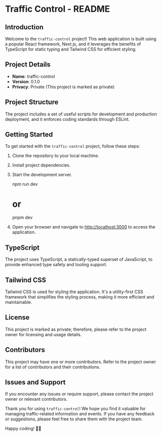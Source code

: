 # Traffic Control - README

## Introduction

Welcome to the `traffic-control` project! This web application is built using a popular React framework, Next.js, and it leverages the benefits of TypeScript for static typing and Tailwind CSS for efficient styling.

## Project Details

- **Name**: traffic-control
- **Version**: 0.1.0
- **Privacy**: Private (This project is marked as private)

## Project Structure

The project includes a set of useful scripts for development and production deployment, and it enforces coding standards through ESLint.

## Getting Started

To get started with the `traffic-control` project, follow these steps:

1. Clone the repository to your local machine.

2. Install project dependencies.

3. Start the development server.

   npm run dev

   # or

   pnpm dev

4. Open your browser and navigate to [http://localhost:3000](http://localhost:3000) to access the application.

## TypeScript

The project uses TypeScript, a statically-typed superset of JavaScript, to provide enhanced type safety and tooling support.

## Tailwind CSS

Tailwind CSS is used for styling the application. It's a utility-first CSS framework that simplifies the styling process, making it more efficient and maintainable.

## License

This project is marked as private; therefore, please refer to the project owner for licensing and usage details.

## Contributors

This project may have one or more contributors. Refer to the project owner for a list of contributors and their contributions.

## Issues and Support

If you encounter any issues or require support, please contact the project owner or relevant contributors.

Thank you for using `traffic-control`! We hope you find it valuable for managing traffic-related information and events. If you have any feedback or suggestions, please feel free to share them with the project team.

Happy coding! 🚗🚦
